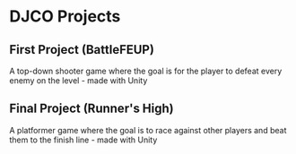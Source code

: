 # DJCO Projects

## First Project (BattleFEUP)

A top-down shooter game where the goal is for the player to defeat every enemy on the level - made with Unity

## Final Project (Runner's High)

A platformer game where the goal is to race against other players and beat them to the finish line - made with Unity
